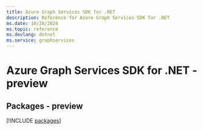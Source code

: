 ```yaml
---
title: Azure Graph Services SDK for .NET
description: Reference for Azure Graph Services SDK for .NET
ms.date: 10/28/2024
ms.topic: reference
ms.devlang: dotnet
ms.service: graphservices
---
```

# Azure Graph Services SDK for .NET - preview
## Packages - preview
[!INCLUDE [packages](graph-services-index.md)]